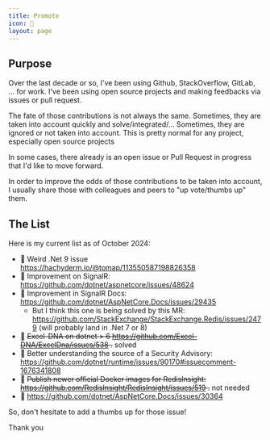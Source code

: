 ```yaml
---
title: Promote
icon: 📢
layout: page
---
```


## Purpose

Over the last decade or so, I've been using Github, StackOverflow, GitLab, ... for work.
I've been using open source projects and making feedbacks via issues or pull request.

The fate of those contributions is not always the same.
Sometimes, they are taken into account quickly and solve/integrated/...
Sometimes, they are ignored or not taken into account. This is pretty normal for any project, especially open source projects

In some cases, there already is an open issue or Pull Request in progress that I'd like to move forward.

In order to improve the odds of those contributions to be taken into account, I usually share those with colleagues and peers to "up vote/thumbs up" them.

## The List

Here is my current list as of October 2024:

* 𝋀 Weird .Net 9 issue https://hachyderm.io/@tomap/113550587198826358
* 𝋁 Improvement on SignalR: https://github.com/dotnet/aspnetcore/issues/48624
* 𝋂 Improvement in SignalR Docs: https://github.com/dotnet/AspNetCore.Docs/issues/29435
  * But I think this one is being solved by this MR: https://github.com/StackExchange/StackExchange.Redis/issues/2479 (will probably land in .Net 7 or 8)
* 𝋃 ~~Excel-DNA on dotnet > 6 https://github.com/Excel-DNA/ExcelDna/issues/538 .~~ solved
* 𝋄 Better understanding the source of a Security Advisory: https://github.com/dotnet/runtime/issues/90170#issuecomment-1676341808
* 𝋅 ~~Publish newer official Docker images for RedisInsight: https://github.com/RedisInsight/RedisInsight/issues/519 .~~ not needed
* 𝋆 https://github.com/dotnet/AspNetCore.Docs/issues/30364

So, don't hesitate to add a thumbs up for those issue!

Thank you
